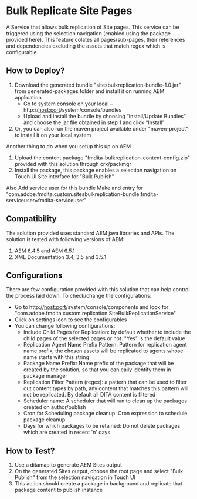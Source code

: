 Bulk Replicate Site Pages
========
A Service that allows bulk replication of Site pages. This service can be triggered using the selection navigation (enabled using the package provided here).
This feature colates all pages/sub-pages, their references and dependencies excluding the assets that match regex which is configurable.


How to Deploy?
--------------
1. Download the generated bundle "sitesbulkreplication-bundle-1.0.jar" from generated-packages folder and install it on running AEM application
	- Go to system console on your local – http://<host:port>/system/console/bundles
	- Upload and install the bundle by choosing “Install/Update Bundles” and choose the jar file obtained in step 1 and click “Install”
2. Or, you can also run the maven project available under "maven-project" to install it on your local system


Another thing to do when you setup this up on AEM
1. Upload the content package "fmdita-bulkreplication-content-config.zip" provided with this solution through crx/packmgr
2. Install the package, this package enables a selection navigation on Touch UI Site interface for "Bulk Publish"


Also Add service user for this bundle
Make and entry for "com.adobe.fmdita.custom.sitesbulkreplication-bundle:fmdita-serviceuser=fmdita-serviceuser"


Compatibility
-------------
The solution provided uses standard AEM java libraries and APIs. The solution is tested with following versions of AEM:
1. AEM 6.4.5 and AEM 6.5.1
2. XML Documentation 3.4, 3.5 and 3.5.1

Configurations
--------------
There are few configuration provided with this solution that can help control the process laid down. To check/change the configurations:
- Go to http://<host:port>/system/console/components and look for "com.adobe.fmdita.custom.replication.SiteBulkReplicationService"
- Click on settings icon to see the configurables
- You can change following configurations:
    - Include Child Pages for Replication: by default whether to include the child pages of the selected pages or not. "Yes" is the default value
    - Replication Agent Name Prefix Pattern: Pattern for replication agent name prefix, the chosen assets will be replicated to agents whose name starts with this string
    - Package Name Prefix: Name prefix of the package that will be created by the solution, so that you can eaily identify them in package manager
    - Replication Filter Pattern (regex): a pattern that can be used to filter out content types by path, any content that matches this pattern will not be replicated. By default all DITA content is filtered
    - Scheduler name: A scheduler that will run to clean up the packages created on author/publish
	- Cron for Scheduling package cleanup: Cron expression to schedule package cleanup
	- Days for which packages to be retained: Do not delete packages which are created in recent 'n' days



How to Test?
------------
1. Use a ditamap to generate AEM Sites output
2. On the generated Sites output, choose the root page and select "Bulk Publish" from the selection navigation in Touch UI
3. This action should create a package in background and replicate that package content to publish instance











